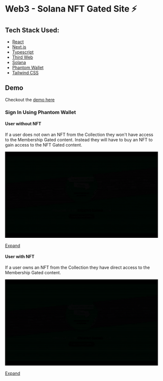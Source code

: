 # Web3 - Solana NFT Gated Site ⚡

## Tech Stack Used:

- [React](https://reactjs.org/)
- [Next.js](https://nextjs.org/)
- [Typescript](https://www.typescriptlang.org/)
- [Third Web](https://thirdweb.com/)
- [Solana](https://solana.com/)
- [Phantom Wallet](https://phantom.app/)
- [Tailwind CSS](https://tailwindcss.com/docs/guides/nextjs)

## Demo

Checkout the [demo here](https://web3-nft-gated-site.vercel.app/)

### Sign In Using Phantom Wallet


#### User without NFT
If a user does not own an NFT from the Collection they won't have access to the Membership Gated content. Instead they will have to buy an NFT to gain access to the NFT Gated content.

![User without NFT](/public/gifs/user-without-nft.gif)

[Expand](/public/demo/user-without-nft.gif)



#### User with NFT
If a user owns an NFT from the Collection they have direct access to the Membership Gated content.

![User with NFT](/public/gifs/user-with-nft.gif)

[Expand](/public/demo/user-with-nft.gif)
